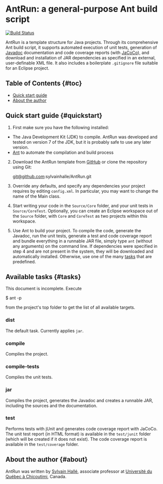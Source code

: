 AntRun: a general-purpose Ant build script
==========================================

[![Build Status](https://semaphoreci.com/api/v1/projects/5eab613c-29af-43c0-8961-0170588f6368/466366/badge.svg)](https://semaphoreci.com/sylvainhalle/antrun)

AntRun is a template structure for Java projects. Through its comprehensive
Ant build script, it supports automated execution of unit tests, generation
of [Javadoc](http://www.oracle.com/technetwork/articles/java/index-jsp-135444.html)
documentation and code coverage reports (with
[JaCoCo](http://www.eclemma.org/jacoco/)), and download and installation
of JAR dependencies as specified in an external, user-definable XML file.
It also includes a boilerplate `.gitignore` file suitable for an Eclipse
project.

Table of Contents                                                    {#toc}
-----------------

- [Quick start guide](#quickstart)
- [About the author](#about)

Quick start guide                                             {#quickstart}
-----------------

1. First make sure you have the following installed:

  - The Java Development Kit (JDK) to compile. AntRun was developed and
    tested on version 7 of the JDK, but it is probably safe to use any
    later version.
  - [Ant](http://ant.apache.org) to automate the compilation and build
    process

2. Download the AntRun template from
   [GitHub](https://github.com/sylvainhalle/AntRun) or clone the repository
   using Git:
   
   git@github.com:sylvainhalle/AntRun.git

3. Override any defaults, and specify any dependencies your project
   requires by editing `config.xml`. In particular, you may want
   to change the name of the Main class.

4. Start writing your code in the `Source/Core` folder, and your unit
   tests in `Source/CoreTest`. Optionally, you can create an Eclipse
   workspace out of the `Source` folder, with `Core` and `CoreTest` as
   two projects within this workspace.

5. Use Ant to build your project. To compile the code, generate the
   Javadoc, run the unit tests, generate a test and code coverage report
   and bundle everything in a runnable JAR file, simply type `ant` (without
   any arguments) on the command line. If dependencies were specified in
   step 4 and are not present in the system, they will be downloaded and
   automatically installed. Otherwise, use one of the many [tasks](#tasks)
   that are predefined.

Available tasks                                                    {#tasks}
---------------

This document is incomplete. Execute

   $ ant -p

from the project's top folder to get the list of all available targets.

### dist

The default task. Currently applies `jar`.

### compile

Compiles the project.

### compile-tests

Compiles the unit tests.

### jar

Compiles the project, generates the Javadoc and creates a runnable JAR,
including the sources and the documentation.

### test

Performs tests with jUnit and generates code coverage report with JaCoCo.
The unit test report (in HTML format) is available in the `test/junit`
folder (which will be created if it does not exist). The code coverage
report is available in the `test/coverage` folder.

About the author                                                   {#about}
----------------

AntRun was written by [Sylvain Hallé](http://leduotang.ca/sylvain),
associate professor at [Université du Québec à
Chicoutimi](http://www.uqac.ca/), Canada.
